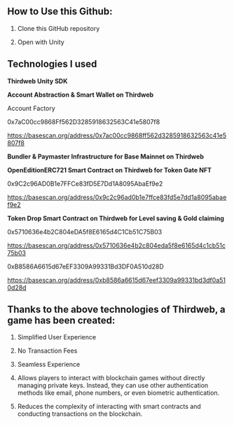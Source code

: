 ## How to Use this Github:

1. Clone this GitHub repository
   
2. Open with Unity


## Technologies I used

**Thirdweb Unity SDK**
   
**Account Abstraction & Smart Wallet on Thirdweb**

Account Factory

0x7aC00cc9868Ff562D3285918632563C41e5807f8

https://basescan.org/address/0x7ac00cc9868ff562d3285918632563c41e5807f8

   
**Bundler & Paymaster Infrastructure for Base Mainnet on Thirdweb**

   
**OpenEditionERC721 Smart Contract on Thirdweb for Token Gate NFT**

0x9C2c96AD0B1e7FFCe83fD5E7Dd1A8095AbaEf9e2

https://basescan.org/address/0x9c2c96ad0b1e7ffce83fd5e7dd1a8095abaef9e2

   
**Token Drop Smart Contract on Thirdweb for Level saving & Gold claiming**

0x5710636e4b2C804eDA5f8E6165d4C1Cb51C75B03

https://basescan.org/address/0x5710636e4b2c804eda5f8e6165d4c1cb51c75b03

0xB8586A6615d67eEF3309A99331Bd3DF0A510d28D

https://basescan.org/address/0xb8586a6615d67eef3309a99331bd3df0a510d28d


## Thanks to the above technologies of Thirdweb, a game has been created:

1. Simplified User Experience

2. No Transaction Fees

3. Seamless Experience

4. Allows players to interact with blockchain games without directly managing private keys. Instead, they can use other authentication methods like email, phone numbers, or even biometric authentication.

5. Reduces the complexity of interacting with smart contracts and conducting transactions on the blockchain.
